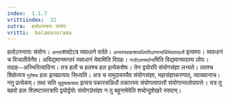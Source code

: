 ```yaml
---
index:  1.1.7
vrittiindex:  32
sutra:  हलोऽनन्तराः संयोगः
vritti:  balamanorama 
---
```


हलोऽनन्तराः संयोगः। `अन्तर`शब्दोऽत्र व्यवधाने वर्तते। `अन्तरमवकाशावधिपरिधानान्तर्धिभेदतादर्थ्ये` इत्यमरः। व्यवधानं च विजातीयेनैव। अविद्यमानमन्तरं व्यवधानं येषामिति विग्रहः। `नञोऽल्त्यर्थाना`मिति विद्यमानपदस्य लोपः। तदाह--अज्भिरित्यादिना। तत्र हलौ च हलश्च हल इत्येकशेषः। तेन द्वयोरपि संयोगसंज्ञा लभ्यते। ततश्च शिक्षेत्यत्र `गुरोश्च` हलः इत्यप्रत्ययः सिध्यति। अत्र च समुदायस्यैव संयोगसंज्ञा, महासंज्ञाकरणात्, व्याख्यानाच। नतु प्रत्येकम्। तथा सति `सुदृषत्प्रासाद` इत्यत्र पकारसन्निधौ तकारस्य संयोगत्वापत्तौ संयोगान्तलोपापत्तेः। यत्र तु बहवो हलः श्लिष्टास्तत्रापि द्वयोर्द्वयोः संयोग9संज्ञा न तु बहूनामेवेति शब्देन्दुशेखरे स्पष्टम्। 

